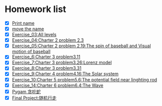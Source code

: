 # Homework list
- [x] [Print name](https://github.com/2015301020092/compuational_physics_N2015301020092/tree/Readme-editor)
- [x] [move the name](https://github.com/2015301020092/compuational_physics_N2015301020092/tree/move-the-name)
- [x] [Exercise_03:All levels](https://github.com/2015301020092/compuational_physics_N2015301020092/tree/master/Exercise1.3)
- [x] [Exercise_04:Charter 2 problem 2.3](https://www.zybuluo.com/2015301020092/note/914404)
- [x] [Exercise_05:Charter 2 problem 2.19:The spin of baseball and Visual motion of baseball](https://www.zybuluo.com/2015301020092/note/922503)
- [x] [Exercise_6:Charter 3 problem3.11](https://www.zybuluo.com/xiaoyuerlhy/note/930882)
- [x] [Exercise_7:Charter 3 problem3.26:Lorenz model](https://www.zybuluo.com/2015301020092/note/938901)
- [x] [Exercise_8:Charter 3 problem3.31](https://www.zybuluo.com/2015301020092/note/946753)
- [x] [Exercise_9:Charter 4 problem4.16:The Solar system](https://www.zybuluo.com/2015301020092/note/971510)
- [x] [Exercise_10:Charter 5 problem5.6:The potential field near linghting rod](https://www.zybuluo.com/2015301020092/note/979725)
- [x] [Exercise_14:Charter 6 problem6.4:The Wave](https://www.zybuluo.com/2015301020092/note/987818)
- [x] [Pygam 贪吃蛇](https://www.zybuluo.com/2015301020092/note/987818)
- [x] [Final Project:随机行走]()

